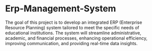 # Erp-Management-System
The goal of this project is to develop an integrated ERP (Enterprise Resource Planning) system tailored to meet the specific needs of educational institutions. The system will streamline administrative, academic, and financial processes, enhancing operational efficiency, improving communication, and providing real-time data insights.
